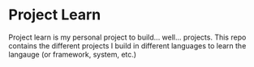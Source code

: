 # Project Learn

Project learn is my personal project to build... well... projects. This repo contains
the different projects I build in different languages to learn the langauge (or framework, system, etc.)
